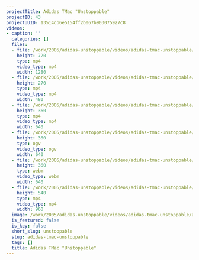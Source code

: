 ```yaml
---
projectTitle: Adidas TMac "Unstoppable"
projectID: 43
projectUUID: 13514cb6e5154ff2b067b903075927c8
videos:
- caption: ''
  categories: []
  files:
  - file: /work/2005/adidas-unstoppable/videos/adidas-tmac-unstoppable/adidas-tmac-unstoppable-1280x720.mp4
    height: 720
    type: mp4
    video_type: mp4
    width: 1280
  - file: /work/2005/adidas-unstoppable/videos/adidas-tmac-unstoppable/adidas-tmac-unstoppable-480x270.mp4
    height: 270
    type: mp4
    video_type: mp4
    width: 480
  - file: /work/2005/adidas-unstoppable/videos/adidas-tmac-unstoppable/adidas-tmac-unstoppable-640x360.mp4
    height: 360
    type: mp4
    video_type: mp4
    width: 640
  - file: /work/2005/adidas-unstoppable/videos/adidas-tmac-unstoppable/adidas-tmac-unstoppable-640x360.ogv
    height: 360
    type: ogv
    video_type: ogv
    width: 640
  - file: /work/2005/adidas-unstoppable/videos/adidas-tmac-unstoppable/adidas-tmac-unstoppable-640x360.webm
    height: 360
    type: webm
    video_type: webm
    width: 640
  - file: /work/2005/adidas-unstoppable/videos/adidas-tmac-unstoppable/adidas-tmac-unstoppable-960x540.mp4
    height: 540
    type: mp4
    video_type: mp4
    width: 960
  image: /work/2005/adidas-unstoppable/videos/adidas-tmac-unstoppable/adidas-tmac-unstoppable.08.jpg
  is_featured: false
  is_key: false
  short_slug: unstoppable
  slug: adidas-tmac-unstoppable
  tags: []
  title: Adidas TMac "Unstoppable"
---
```

